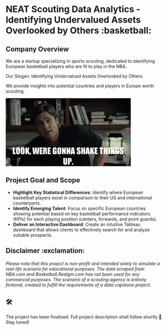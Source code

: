 <h1> NEAT Scouting Data Analytics - Identifying Undervalued Assets Overlooked by Others :basketball: </h1>  

<h2> Company Overview </h2>  

We are a startup specializing in sports scouting, dedicated to identifying European basketball players who are fit to play in the NBA.

Our Slogan: Identifying Undervalued Assets Overlooked by Others

We provide insights into potential countries and players in Europe worth scouting.

![](pics/bradpittmoneyball.gif)  

<h2> Project Goal and Scope </h2>  

*  **Highlight Key Statistical Differences**: Identify where European basketball players excel in comparison to their US and international counterparts.
*  **Identify Emerging Talent**: Focus on specific European countries showing potential based on key basketball performance indicators (KPIs) for each playing position (centers, forwards, and point guards).
*  **Deliver an Interactive Dashboard**: Create an intuitive Tableau dashboard that allows clients to effectively search for and analyze suitable prospects.

<h2> Disclaimer :exclamation:</h2>

<h6>Please note that this project is non-profit and intended solely to simulate a real-life scenario for educational purposes. The data scraped from NBA.com and Basketball.Realgm.com has not been used for any commercial purposes. The scenario of a scouting agency is entirely fictional, created to fulfill the requirements of a data capstone project.</h6>

<h2>🛠️</h2>


The project has been finalised. Full project description shall follow shortly :hammer:. Stay tuned!
